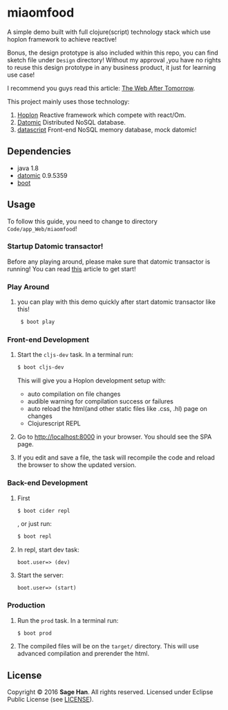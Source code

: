 [boot]: http://boot-clj.com
[2]: http://localhost:8000
[Hoplon]: http://hoplon.io
[Datomic]: http://www.datomic.com/
[datascript]: https://github.com/tonsky/datascript
[6]: http://tonsky.me/blog/the-web-after-tomorrow/
[7]: http://localhost:5252
[LICENSE]: https://www.eclipse.org/legal/epl-v10.html

# miaomfood

A simple demo built with full clojure(script) technology stack which use
hoplon framework to achieve reactive!

Bonus, the design prototype is also included within this repo, you can find sketch
file under `Design` directory! Without my approval ,you have no rights to reuse
this design prototype in any business product, it just for learning use case!

I recommend you guys read this article: [The Web After Tomorrow][6].

This project mainly uses those technology:

1. [Hoplon] Reactive framework which compete with react/Om.
2. [Datomic] Distributed NoSQL database.
3. [datascript] Front-end NoSQL memory database, mock datomic!

## Dependencies

- java 1.8
- [datomic](https://my.datomic.com/downloads/free)  0.9.5359
- [boot]

## Usage

To follow this guide, you need to change to directory `Code/app_Web/miaomfood`!

### Startup Datomic transactor!

Before any playing around, please make sure that datomic transactor is running!
You can read [this](http://docs.datomic.com/getting-started.html) article to get start!

### Play Around

1. you can play with this demo quickly after start datomic transactor like
   this!

   ```bash
    $ boot play
    ```

### Front-end Development
1. Start the `cljs-dev` task. In a terminal run:
    ```bash
    $ boot cljs-dev
    ```
    This will give you a  Hoplon development setup with:
    - auto compilation on file changes
    - audible warning for compilation success or failures
    - auto reload the html(and other static files like .css, .hl) page on changes
    - Clojurescript REPL

2. Go to <http://localhost:8000> in your browser. You should see the SPA page.

3. If you edit and save a file, the task will recompile the code and reload the
   browser to show the updated version.

### Back-end Development
1. First
    ```bash
    $ boot cider repl
    ```
    , or just run:
    ```bash
    $ boot repl
    ```

2. In repl, start dev task:
    ```repl
    boot.user=> (dev)
    ```

3. Start the server:
    ```repl
    boot.user=> (start)
    ```

### Production
1. Run the `prod` task. In a terminal run:
    ```bash
    $ boot prod
    ```

2. The compiled files will be on the `target/` directory. This will use
   advanced compilation and prerender the html.

## License
Copyright © 2016 **Sage Han**. All rights reserved.
Licensed under Eclipse Public License (see [LICENSE]).
